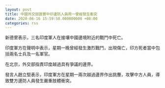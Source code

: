 ```yaml
---
layout: post
title: 中國外交部證實中印邊防人員周一曾經發生衝突
date: 2020-06-16 15:59:50.000000000 +08:00
categories: rss
---
```


新德里表示，三名印度軍人在接壤中國邊境附近的戰鬥中死亡。

印度軍方在聲明中表示，星期一晚曾經發生激烈戰鬥，出現傷亡，印方死者當中包括兩名士兵及一名軍官。

在北京，外交部指責印度越過具有爭議的邊界。

發言人趙立堅表示，印度軍方在星期一兩次越過邊界作出挑釁，攻擊中方人員，導致雙方邊防人員發生嚴重肢體衝突。
